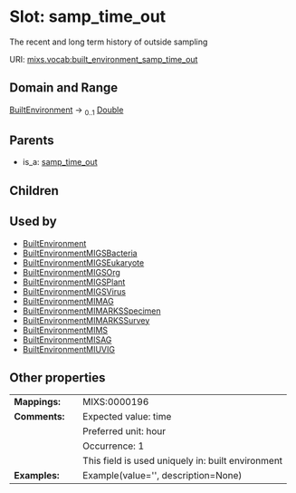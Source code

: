 
# Slot: samp_time_out


The recent and long term history of outside sampling

URI: [mixs.vocab:built_environment_samp_time_out](https://w3id.org/mixs/vocab/built_environment_samp_time_out)


## Domain and Range

[BuiltEnvironment](BuiltEnvironment.md) &#8594;  <sub>0..1</sub> [Double](types/Double.md)

## Parents

 *  is_a: [samp_time_out](samp_time_out.md)

## Children


## Used by

 * [BuiltEnvironment](BuiltEnvironment.md)
 * [BuiltEnvironmentMIGSBacteria](BuiltEnvironmentMIGSBacteria.md)
 * [BuiltEnvironmentMIGSEukaryote](BuiltEnvironmentMIGSEukaryote.md)
 * [BuiltEnvironmentMIGSOrg](BuiltEnvironmentMIGSOrg.md)
 * [BuiltEnvironmentMIGSPlant](BuiltEnvironmentMIGSPlant.md)
 * [BuiltEnvironmentMIGSVirus](BuiltEnvironmentMIGSVirus.md)
 * [BuiltEnvironmentMIMAG](BuiltEnvironmentMIMAG.md)
 * [BuiltEnvironmentMIMARKSSpecimen](BuiltEnvironmentMIMARKSSpecimen.md)
 * [BuiltEnvironmentMIMARKSSurvey](BuiltEnvironmentMIMARKSSurvey.md)
 * [BuiltEnvironmentMIMS](BuiltEnvironmentMIMS.md)
 * [BuiltEnvironmentMISAG](BuiltEnvironmentMISAG.md)
 * [BuiltEnvironmentMIUVIG](BuiltEnvironmentMIUVIG.md)

## Other properties

|  |  |  |
| --- | --- | --- |
| **Mappings:** | | MIXS:0000196 |
| **Comments:** | | Expected value: time |
|  | | Preferred unit: hour |
|  | | Occurrence: 1 |
|  | | This field is used uniquely in: built environment |
| **Examples:** | | Example(value='', description=None) |


